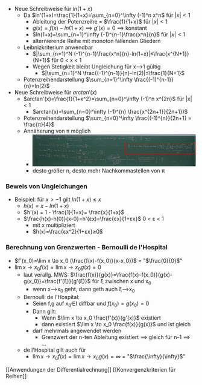+ Neue Schreibweise für $ln(1+x)$
	+  Da $ln'(1+x)=\frac{1}{1+x}=\sum_{n=0}^\infty (-1)^n x^n$ für $|x|<1$
		+ Ableitung der Potenzreihe = $\frac{1}{1+x}$ für $|x|<1$
		+ $g(x)=f(x)-ln(1+x)$ ==> $g'(x)=0$ ==> konstant
		+ $ln(1+x)=\sum_{n=1}^\infty (-1)^{n-1}\frac{x^n}{n}$ für $|x|<1$
		+ alternierende Reihe mit monoton fallenden Gliedern
	+ Leibnizkriterium anwendbar
		+ $|\sum_{n=1}^N (-1)^{n-1}\frac{x^n}{n}-ln(1+x)|≤\frac{x^{N+1}}{N+1}$ für 0 < x < 1
		+ Wegen Stetigkeit bleibt Ungleichung für x-->1 gültig
			+ $|\sum_{n=1}^N \frac{(-1)^{n-1}}{n}-ln(2)|≤\frac{1}{N+1}$ 
	+ Potenzreihendarstellung $\sum_{n=1}^\infty \frac{(-1)^{n-1}}{n}=ln(2)$
+ Neue Schreibweise für $arctan'(x)$
	+ $arctan'(x)=\frac{1}{1+x^2}=\sum_{n=0}^\infty (-1)^n x^{2n}$ für |x| < 1
		+ $arctan(x)=\sum_{n=0}^\infty (-1)^{n} \frac{x^{2n+1}}{2n+1})$
	+  Potenzreihendarstellung  $\sum_{n=0}^\infty \frac{(-1)^{n}}{2n+1} = \frac{π}{4}$
	+  Annäherung von π möglich
		+  ![](../../../z_images/Pasted%20image%2020211209133537.png)
		+  desto größer n, desto mehr Nachkommastellen von π

### Beweis von Ungleichungen
+ Beispiel: für $x > -1$ gilt $ln(1+x) ≤ x$
	+ $h(x) = x - ln(1+x)$
	+ $h'(x) = 1 - \frac{1}{1+x}= \frac{x}{1+x}$
	+ $\frac{h(x)-h(0)}{x-0}=h'(εx)=\frac{εx}{1+εx}$ 0 < ε < 1
		+ mit x multipliziert
		+ $h(x)=\frac{εx^2}{1+εx}≥0$

### Berechnung von Grenzwerten - Bernoulli de l'Hospital
+ $f'(x_0)=\lim x \to x_0 (\frac{f(x)-f(x_0)}{x-x_0})$ = "$\frac{0}{0}$"
+ $\lim x \to x_0 f(x)=\lim x \to x_0 g(x)=0$
	+ laut verallg. MWS: $\frac{f(x)}{g(x)}=\frac{f(x)-f(x_0)}{g(x)-g(x_0)}=\frac{f'(ξ)}{g'(ξ)}$ für ξ zwischen x und x<sub>0</sub>
		+ wenn x-->x<sub>0</sub> geht, dann geth auch ξ-->x<sub>0</sub>
	+  Bernoulli de l'Hospital:
		+ Seien f,g auf x<sub>0</sub>∈I  diffbar und $f(x_0)=g(x_0)=0$
		+ Dann gilt:
			+ Wenn $\lim x \to x_0 \frac{f'(x)}{g'(x)}$ existiert
			+ dann existiert  $\lim x \to x_0 \frac{f(x)}{g(x)}$ und ist gleich
		+ darf mehrmals angewendet werden
			+ Grenzwert der n-ten Ableitung existiert ==> gleich für n-1 ==> ...
	+  de l'Hospital gilt auch für
		+ $\lim x \to x_0 f(x)=\lim x \to x_0 g(x)=\infty$ = "$\frac{\infty}{\infty}$"


[[Anwendungen der  Differentialrechnung]] [[Konvergenzkriterien für Reihen]]